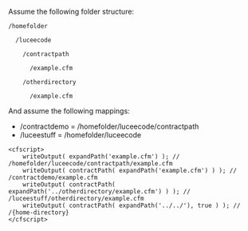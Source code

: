 Assume the following folder structure:
```luceescript
/homefolder

  /luceecode

    /contractpath

      /example.cfm

    /otherdirectory

      /example.cfm
```

And assume the following mappings:

  * /contractdemo = /homefolder/luceecode/contractpath
  * /luceestuff = /homefolder/luceecode


```luceescript
<cfscript>
    writeOutput( expandPath('example.cfm') ); // /homefolder/luceecode/contractpath/example.cfm
    writeOutput( contractPath( expandPath('example.cfm') ) ); // /contractdemo/example.cfm
    writeOutput( contractPath( expandPath('../otherdirectory/example.cfm') ) ); // /luceestuff/otherdirectory/example.cfm
    writeOutput( contractPath( expandPath('../../'), true ) ); // /{home-directory}
</cfscript>

```
